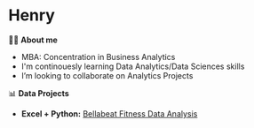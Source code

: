 # Henry


:man_student: **About me**
- MBA: Concentration in Business Analytics
- I'm continouesly learning Data Analytics/Data Sciences skills
- I’m looking to collaborate on Analytics Projects

:bar_chart: **Data Projects**
- **Excel + Python:** [Bellabeat Fitness Data Analysis](https://github.com/cyangg/Bellabeat-Fitness-Data-Analysis)


